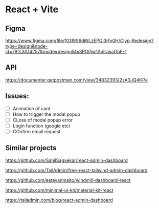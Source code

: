 # React + Vite

## Figma
https://www.figma.com/file/f03I9S6djNLzEPQi3rfv0H/Clyp-Redesign?type=design&node-id=79%3A14257&mode=design&t=3PG0jw1AnlUwaGbE-1

## API
https://documenter.getpostman.com/view/34832393/2sA3JQ4KPe

## Issues: 
- [ ]  Animation of card
- [ ]  How to trigger the modal popup
- [ ]  CLose of modal popup error
- [ ]  Login function (google etc)
- [ ]  COnfirm email request

## Similar projects
https://github.com/SahilSagvekar/react-admin-dashboard


https://github.com/TailAdmin/free-react-tailwind-admin-dashboard

https://github.com/estevanmaito/windmill-dashboard-react

https://github.com/minimal-ui-kit/material-kit-react

https://tailadmin.com/blog/react-admin-dashboard
